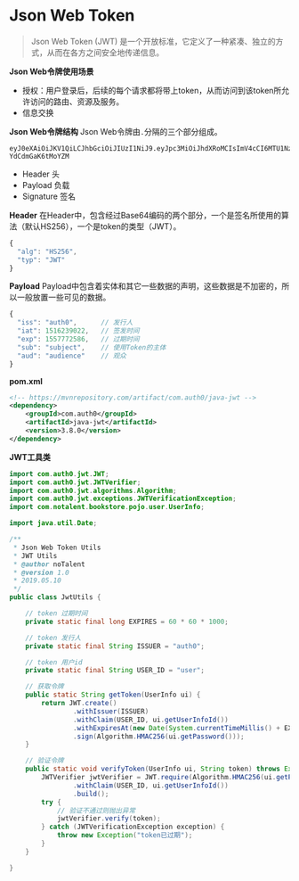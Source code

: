 Json Web Token
==============

> Json Web Token (JWT) 是一个开放标准，它定义了一种紧凑、独立的方式，从而在各方之间安全地传递信息。

**Json Web令牌使用场景**

* 授权：用户登录后，后续的每个请求都将带上token，从而访问到该token所允许访问的路由、资源及服务。
* 信息交换

**Json Web令牌结构**
Json Web令牌由`.`分隔的三个部分组成。
```
eyJ0eXAiOiJKV1QiLCJhbGciOiJIUzI1NiJ9.eyJpc3MiOiJhdXRoMCIsImV4cCI6MTU1Nzc3MjU4NiwidXNlciI6MX0.Vpcwvs13YaRJpXXT4lU1tFlSRsQ-YdCdmGaK6tMoYZM
```
* Header 头
* Payload 负载
* Signature 签名

**Header**
在Header中，包含经过Base64编码的两个部分，一个是签名所使用的算法（默认HS256），一个是token的类型（JWT）。
```javascript
{
  "alg": "HS256",
  "typ": "JWT"
}
```

**Payload**
Payload中包含着实体和其它一些数据的声明，这些数据是不加密的，所以一般放置一些可见的数据。
```javascript
{
  "iss": "auth0",      // 发行人
  "iat": 1516239022,   // 签发时间
  "exp": 1557772586,   // 过期时间
  "sub": "subject",    // 使用Token的主体
  "aud": "audience"    // 观众
}
```

**pom.xml**
```xml
<!-- https://mvnrepository.com/artifact/com.auth0/java-jwt -->
<dependency>
    <groupId>com.auth0</groupId>
    <artifactId>java-jwt</artifactId>
    <version>3.8.0</version>
</dependency>
```

**JWT工具类**

```java
import com.auth0.jwt.JWT;
import com.auth0.jwt.JWTVerifier;
import com.auth0.jwt.algorithms.Algorithm;
import com.auth0.jwt.exceptions.JWTVerificationException;
import com.notalent.bookstore.pojo.user.UserInfo;

import java.util.Date;

/**
 * Json Web Token Utils
 * JWT Utils
 * @author noTalent
 * @version 1.0
 * 2019.05.10
 */
public class JwtUtils {

    // token 过期时间
    private static final long EXPIRES = 60 * 60 * 1000;

    // token 发行人
    private static final String ISSUER = "auth0";

    // token 用户id
    private static final String USER_ID = "user";

    // 获取令牌
    public static String getToken(UserInfo ui) {
        return JWT.create()
                .withIssuer(ISSUER)
                .withClaim(USER_ID, ui.getUserInfoId())
                .withExpiresAt(new Date(System.currentTimeMillis() + EXPIRES))
                .sign(Algorithm.HMAC256(ui.getPassword()));
    }

    // 验证令牌
    public static void verifyToken(UserInfo ui, String token) throws Exception {
        JWTVerifier jwtVerifier = JWT.require(Algorithm.HMAC256(ui.getPassword()))
                .withClaim(USER_ID, ui.getUserInfoId())
                .build();
        try {
            // 验证不通过则抛出异常
            jwtVerifier.verify(token);
        } catch (JWTVerificationException exception) {
            throw new Exception("token已过期");
        }
    }

}
```

